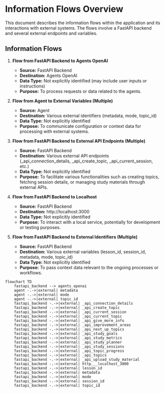 # Information Flows Overview
This document describes the information flows within the application and its interactions with external systems. The flows involve a FastAPI backend and several external endpoints and variables.

## Information Flows

1. **Flow from FastAPI Backend to Agents OpenAI**
   - **Source:** FastAPI Backend
   - **Destination:** Agents OpenAI
   - **Data Type:** Not explicitly identified (may include user inputs or instructions)
   - **Purpose:** To process requests or data related to the agents.

2. **Flow from Agent to External Variables (Multiple)**
   - **Source:** Agent
   - **Destination:** Various external identifiers (metadata, mode, topic_id)
   - **Data Type:** Not explicitly identified
   - **Purpose:** To communicate configuration or context data for processing with external systems.

3. **Flow from FastAPI Backend to External API Endpoints (Multiple)**
   - **Source:** FastAPI Backend
   - **Destination:** Various external API endpoints (_api_connection_details, _api_create_topic, _api_current_session, etc.)
   - **Data Type:** Not explicitly identified
   - **Purpose:** To facilitate various functionalities such as creating topics, fetching session details, or managing study materials through external APIs.

4. **Flow from FastAPI Backend to Localhost**
   - **Source:** FastAPI Backend
   - **Destination:** http://localhost:3000
   - **Data Type:** Not explicitly identified
   - **Purpose:** To interact with a local service, potentially for development or testing purposes.

5. **Flow from FastAPI Backend to External Identifiers (Multiple)**
   - **Source:** FastAPI Backend
   - **Destination:** Various external variables (lesson_id, session_id, metadata, mode, topic_id)
   - **Data Type:** Not explicitly identified
   - **Purpose:** To pass context data relevant to the ongoing processes or workflows.

```mermaid
flowchart TD
    fastapi_backend --> agents_openai
    agent -.->|external| metadata
    agent -.->|external| mode
    agent -.->|external| topic_id
    fastapi_backend -.->|external| _api_connection_details
    fastapi_backend -.->|external| _api_create_topic
    fastapi_backend -.->|external| _api_current_session
    fastapi_backend -.->|external| _api_current_topic
    fastapi_backend -.->|external| _api_give_more_info
    fastapi_backend -.->|external| _api_improvement_areas
    fastapi_backend -.->|external| _api_next_up_topics
    fastapi_backend -.->|external| _api_study_goals
    fastapi_backend -.->|external| _api_study_metrics
    fastapi_backend -.->|external| _api_study_planner
    fastapi_backend -.->|external| _api_study_sessions
    fastapi_backend -.->|external| _api_topic_progress
    fastapi_backend -.->|external| _api_topics
    fastapi_backend -.->|external| _api_upload_study_material
    fastapi_backend -.->|external| http___localhost_3000
    fastapi_backend -.->|external| lesson_id
    fastapi_backend -.->|external| metadata
    fastapi_backend -.->|external| mode
    fastapi_backend -.->|external| session_id
    fastapi_backend -.->|external| topic_id
```